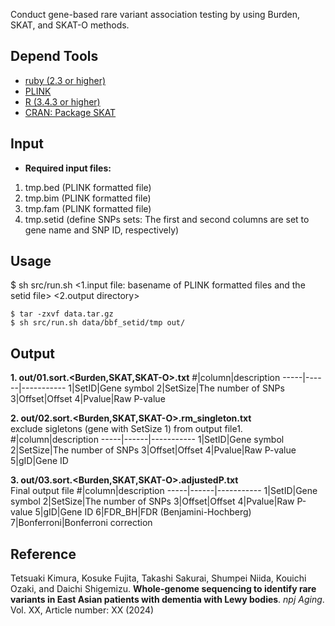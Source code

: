 Conduct gene-based rare variant association testing by using Burden, SKAT, and SKAT-O methods. 
    
## Depend Tools
* [ruby (2.3 or higher)](https://www.ruby-lang.org/en/)
* [PLINK](https://www.cog-genomics.org/plink/)
* [R (3.4.3 or higher)](https://www.r-project.org/)
* [CRAN: Package SKAT](https://cran.r-project.org/web/packages/SKAT/index.html)

## Input
- **Required input files:**
1. tmp.bed (PLINK formatted file)
2. tmp.bim (PLINK formatted file)
3. tmp.fam (PLINK formatted file)
4. tmp.setid (define SNPs sets: The first and second columns are set to gene name and SNP ID, respectively)

## Usage
$ sh src/run.sh <1.input file: basename of PLINK formatted files and the setid file> <2.output directory> <br>
```console
$ tar -zxvf data.tar.gz
$ sh src/run.sh data/bbf_setid/tmp out/
```

## Output
**1. out/01.sort.<Burden,SKAT,SKAT-O>.txt**
#|column|description
-----|------|-----------
1|SetID|Gene symbol
2|SetSize|The number of SNPs
3|Offset|Offset
4|Pvalue|Raw P-value

**2. out/02.sort.<Burden,SKAT,SKAT-O>.rm_singleton.txt** <br>
exclude sigletons (gene with SetSize 1) from output file1.
#|column|description
-----|------|-----------
1|SetID|Gene symbol
2|SetSize|The number of SNPs
3|Offset|Offset
4|Pvalue|Raw P-value
5|gID|Gene ID

**3. out/03.sort.<Burden,SKAT,SKAT-O>.adjustedP.txt** <br>
Final output file
#|column|description
-----|------|-----------
1|SetID|Gene symbol
2|SetSize|The number of SNPs
3|Offset|Offset
4|Pvalue|Raw P-value
5|gID|Gene ID
6|FDR_BH|FDR (Benjamini-Hochberg)
7|Bonferroni|Bonferroni correction

## Reference
Tetsuaki Kimura, Kosuke Fujita, Takashi Sakurai, Shumpei Niida, Kouichi Ozaki, and Daichi Shigemizu. **Whole-genome sequencing to identify rare variants in East Asian patients with dementia with Lewy bodies**. _npj Aging_. Vol. XX, Article number: XX (2024)
